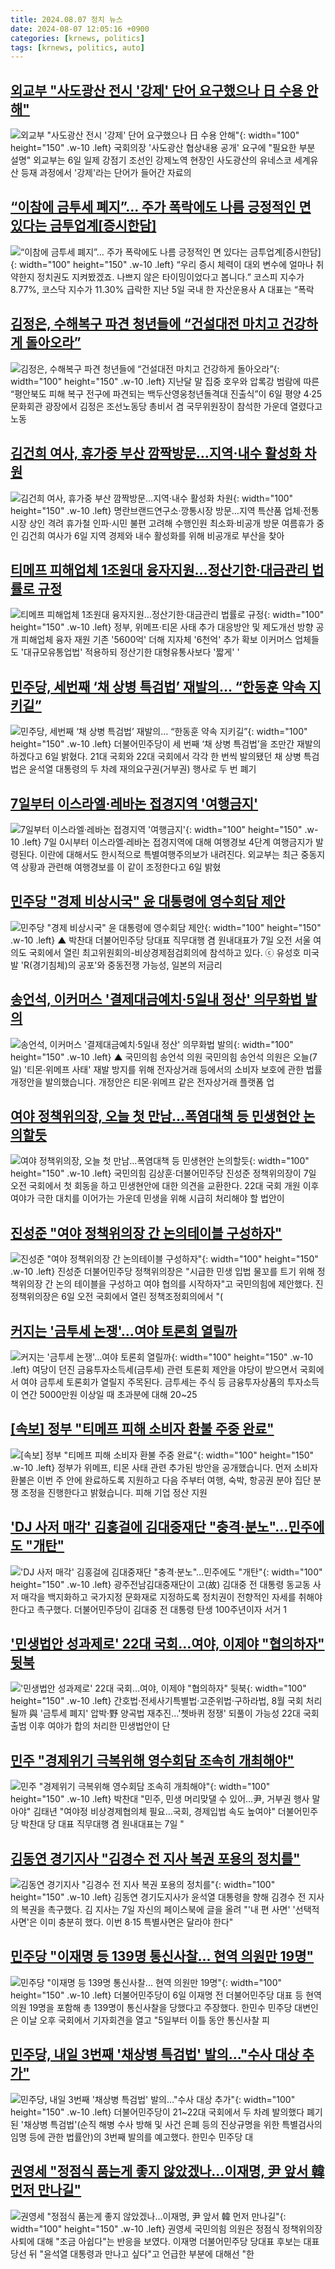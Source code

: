 ```yaml
---
title: 2024.08.07 정치 뉴스
date: 2024-08-07 12:05:16 +0900
categories: [krnews, politics]
tags: [krnews, politics, auto]
---
```

## [외교부 "사도광산 전시 '강제' 단어 요구했으나 日 수용 안해"](https://n.news.naver.com/mnews/article/001/0014858390)

![외교부 "사도광산 전시 '강제' 단어 요구했으나 日 수용 안해"](https://mimgnews.pstatic.net/image/origin/001/2024/08/06/14858390.jpg?type=nf220_150){: width="100" height="150" .w-10 .left}
국회의장 '사도광산 협상내용 공개' 요구에 "필요한 부분 설명" 외교부는 6일 일제 강점기 조선인 강제노역 현장인 사도광산의 유네스코 세계유산 등재 과정에서 '강제'라는 단어가 들어간 자료의

## [“이참에 금투세 폐지”… 주가 폭락에도 나름 긍정적인 면 있다는 금투업계[증시한담]](https://n.news.naver.com/mnews/article/366/0001010354)

![“이참에 금투세 폐지”… 주가 폭락에도 나름 긍정적인 면 있다는 금투업계[증시한담]](https://mimgnews.pstatic.net/image/origin/366/2024/08/07/1010354.jpg?type=nf220_150){: width="100" height="150" .w-10 .left}
“우리 증시 체력이 대외 변수에 얼마나 취약한지 정치권도 지켜봤겠죠. 나쁘지 않은 타이밍이었다고 봅니다.” 코스피 지수가 8.77%, 코스닥 지수가 11.30% 급락한 지난 5일 국내 한 자산운용사 A 대표는 “폭락

## [김정은, 수해복구 파견 청년들에 “건설대전 마치고 건강하게 돌아오라”](https://n.news.naver.com/mnews/article/028/0002701652)

![김정은, 수해복구 파견 청년들에 “건설대전 마치고 건강하게 돌아오라”](https://mimgnews.pstatic.net/image/origin/028/2024/08/07/2701652.jpg?type=nf220_150){: width="100" height="150" .w-10 .left}
지난달 말 집중 호우와 압록강 범람에 따른 “평안북도 피해 복구 전구에 파견되는 백두산영웅청년돌격대 진출식”이 6일 평양 4·25문화회관 광장에서 김정은 조선노동당 총비서 겸 국무위원장이 참석한 가운데 열렸다고 노동

## [김건희 여사, 휴가중 부산 깜짝방문…지역·내수 활성화 차원](https://n.news.naver.com/mnews/article/001/0014859172)

![김건희 여사, 휴가중 부산 깜짝방문…지역·내수 활성화 차원](https://mimgnews.pstatic.net/image/origin/001/2024/08/06/14859172.jpg?type=nf220_150){: width="100" height="150" .w-10 .left}
명란브랜드연구소·깡통시장 방문…지역 특산품 업체·전통시장 상인 격려 휴가철 인파·시민 불편 고려해 수행인원 최소화·비공개 방문 여름휴가 중인 김건희 여사가 6일 지역 경제와 내수 활성화를 위해 비공개로 부산을 찾아

## [티메프 피해업체 1조원대 융자지원…정산기한·대금관리 법률로 규정](https://n.news.naver.com/mnews/article/079/0003925401)

![티메프 피해업체 1조원대 융자지원…정산기한·대금관리 법률로 규정](https://mimgnews.pstatic.net/image/origin/079/2024/08/07/3925401.jpg?type=nf220_150){: width="100" height="150" .w-10 .left}
정부, 위메프·티몬 사태 추가 대응방안 및 제도개선 방향 공개 피해업체 융자 재원 기존 '5600억' 더해 지자체 '6천억' 추가 확보 이커머스 업체들도 '대규모유통업법' 적용하되 정산기한 대형유통사보다 '짧게' '

## [민주당, 세번째 ‘채 상병 특검법’ 재발의… “한동훈 약속 지키길”](https://n.news.naver.com/mnews/article/020/0003580560)

![민주당, 세번째 ‘채 상병 특검법’ 재발의… “한동훈 약속 지키길”](https://mimgnews.pstatic.net/image/origin/020/2024/08/06/3580560.jpg?type=nf220_150){: width="100" height="150" .w-10 .left}
더불어민주당이 세 번째 ‘채 상병 특검법’을 조만간 재발의하겠다고 6일 밝혔다. 21대 국회와 22대 국회에서 각각 한 번씩 발의됐던 채 상병 특검법은 윤석열 대통령의 두 차례 재의요구권(거부권) 행사로 두 번 폐기

## [7일부터 이스라엘·레바논 접경지역 '여행금지'](https://n.news.naver.com/mnews/article/011/0004376801)

![7일부터 이스라엘·레바논 접경지역 '여행금지'](https://mimgnews.pstatic.net/image/origin/011/2024/08/06/4376801.jpg?type=nf220_150){: width="100" height="150" .w-10 .left}
7일 0시부터 이스라엘·레바논 접경지역에 대해 여행경보 4단계 여행금지가 발령된다. 이란에 대해서도 한시적으로 특별여행주의보가 내려진다. 외교부는 최근 중동지역 상황과 관련해 여행경보를 이 같이 조정한다고 6일 밝혔

## [민주당 "경제 비상시국" 윤 대통령에 영수회담 제안](https://n.news.naver.com/mnews/article/047/0002442215)

![민주당 "경제 비상시국" 윤 대통령에 영수회담 제안](https://mimgnews.pstatic.net/image/origin/047/2024/08/07/2442215.jpg?type=nf220_150){: width="100" height="150" .w-10 .left}
▲ 박찬대 더불어민주당 당대표 직무대행 겸 원내대표가 7일 오전 서울 여의도 국회에서 열린 최고위원회의-비상경제점검회의에 참석하고 있다. ⓒ 유성호 미국발 'R(경기침체)의 공포'와 중동전쟁 가능성, 일본의 저금리

## [송언석, 이커머스 '결제대금예치·5일내 정산' 의무화법 발의](https://n.news.naver.com/mnews/article/055/0001179423)

![송언석, 이커머스 '결제대금예치·5일내 정산' 의무화법 발의](https://mimgnews.pstatic.net/image/origin/055/2024/08/07/1179423.jpg?type=nf220_150){: width="100" height="150" .w-10 .left}
▲ 국민의힘 송언석 의원 국민의힘 송언석 의원은 오늘(7일) '티몬·위메프 사태' 재발 방지를 위해 전자상거래 등에서의 소비자 보호에 관한 법률 개정안을 발의했습니다. 개정안은 티몬·위메프 같은 전자상거래 플랫폼 업

## [여야 정책위의장, 오늘 첫 만남…폭염대책 등 민생현안 논의할듯](https://n.news.naver.com/mnews/article/001/0014859446)

![여야 정책위의장, 오늘 첫 만남…폭염대책 등 민생현안 논의할듯](https://mimgnews.pstatic.net/image/origin/001/2024/08/07/14859446.jpg?type=nf220_150){: width="100" height="150" .w-10 .left}
국민의힘 김상훈·더불어민주당 진성준 정책위의장이 7일 오전 국회에서 첫 회동을 하고 민생현안에 대한 의견을 교환한다. 22대 국회 개원 이후 여야가 극한 대치를 이어가는 가운데 민생을 위해 시급히 처리해야 할 법안이

## [진성준 "여야 정책위의장 간 논의테이블 구성하자"](https://n.news.naver.com/mnews/article/277/0005455621)

![진성준 "여야 정책위의장 간 논의테이블 구성하자"](https://mimgnews.pstatic.net/image/origin/277/2024/08/06/5455621.jpg?type=nf220_150){: width="100" height="150" .w-10 .left}
진성준 더불어민주당 정책위의장은 "시급한 민생 입법 물꼬를 트기 위해 정책위의장 간 논의 테이블을 구성하고 여야 협의를 시작하자"고 국민의힘에 제안했다. 진 정책위의장은 6일 오전 국회에서 열린 정책조정회의에서 "(

## [커지는 '금투세 논쟁'…여야 토론회 열릴까](https://n.news.naver.com/mnews/article/277/0005456112)

![커지는 '금투세 논쟁'…여야 토론회 열릴까](https://mimgnews.pstatic.net/image/origin/277/2024/08/07/5456112.jpg?type=nf220_150){: width="100" height="150" .w-10 .left}
여당이 던진 금융투자소득세(금투세) 관련 토론회 제안을 야당이 받으면서 국회에서 여야 금투세 토론회가 열릴지 주목된다. 금투세는 주식 등 금융투자상품의 투자소득이 연간 5000만원 이상일 때 초과분에 대해 20~25

## [[속보] 정부 "티메프 피해 소비자 환불 주중 완료"](https://n.news.naver.com/mnews/article/422/0000675096)

![[속보] 정부 "티메프 피해 소비자 환불 주중 완료"](https://mimgnews.pstatic.net/image/origin/422/2024/08/07/675096.jpg?type=nf220_150){: width="100" height="150" .w-10 .left}
정부가 위메프, 티몬 사태 관련 추가된 방안을 공개했습니다. 먼저 소비자 환불은 이번 주 안에 완료하도록 지원하고 다음 주부터 여행, 숙박, 항공권 분야 집단 분쟁 조정을 진행한다고 밝혔습니다. 피해 기업 정산 지원

## ['DJ 사저 매각' 김홍걸에 김대중재단 "충격·분노"…민주에도 "개탄"](https://n.news.naver.com/mnews/article/003/0012714642)

!['DJ 사저 매각' 김홍걸에 김대중재단 "충격·분노"…민주에도 "개탄"](https://mimgnews.pstatic.net/image/origin/003/2024/08/07/12714642.jpg?type=nf220_150){: width="100" height="150" .w-10 .left}
광주전남김대중재단이 고(故) 김대중 전 대통령 동교동 사저 매각을 백지화하고 국가지정 문화재로 지정하도록 정치권이 전향적인 자세를 취해야 한다고 촉구했다. 더불어민주당이 김대중 전 대통령 탄생 100주년이자 서거 1

## ['민생법안 성과제로' 22대 국회…여야, 이제야 "협의하자" 뒷북](https://n.news.naver.com/mnews/article/001/0014857683)

!['민생법안 성과제로' 22대 국회…여야, 이제야 "협의하자" 뒷북](https://mimgnews.pstatic.net/image/origin/001/2024/08/06/14857683.jpg?type=nf220_150){: width="100" height="150" .w-10 .left}
간호법·전세사기특별법·고준위법·구하라법, 8월 국회 처리될까 與 '금투세 폐지' 압박·野 양곡법 재추진…'쳇바퀴 정쟁' 되풀이 가능성 22대 국회 출범 이후 여야가 합의 처리한 민생법안이 단

## [민주 "경제위기 극복위해 영수회담 조속히 개최해야"](https://n.news.naver.com/mnews/article/001/0014860031)

![민주 "경제위기 극복위해 영수회담 조속히 개최해야"](https://mimgnews.pstatic.net/image/origin/001/2024/08/07/14860031.jpg?type=nf220_150){: width="100" height="150" .w-10 .left}
박찬대 "민주, 민생 머리맞댈 수 있어…尹, 거부권 행사 말아야" 김태년 "여야정 비상경제협의체 필요…국회, 경제입법 속도 높여야" 더불어민주당 박찬대 당 대표 직무대행 겸 원내대표는 7일 "

## [김동연 경기지사 "김경수 전 지사 복권 포용의 정치를"](https://n.news.naver.com/mnews/article/003/0012714474)

![김동연 경기지사 "김경수 전 지사 복권 포용의 정치를"](https://mimgnews.pstatic.net/image/origin/003/2024/08/07/12714474.jpg?type=nf220_150){: width="100" height="150" .w-10 .left}
김동연 경기도지사가 윤석열 대통령을 향해 김경수 전 지사의 복권을 촉구했다. 김 지사는 7일 자신의 페이스북에 글을 올려 "'내 편 사면' '선택적 사면'은 이미 충분히 했다. 이번 8·15 특별사면은 달라야 한다"

## [민주당 "이재명 등 139명 통신사찰... 현역 의원만 19명"](https://n.news.naver.com/mnews/article/469/0000816400)

![민주당 "이재명 등 139명 통신사찰... 현역 의원만 19명"](https://mimgnews.pstatic.net/image/origin/469/2024/08/06/816400.jpg?type=nf220_150){: width="100" height="150" .w-10 .left}
더불어민주당이 6일 이재명 전 더불어민주당 대표 등 현역 의원 19명을 포함해 총 139명이 통신사찰을 당했다고 주장했다. 한민수 민주당 대변인은 이날 오후 국회에서 기자회견을 열고 "5일부터 이틀 동안 통신사찰 피

## [민주당, 내일 3번째 '채상병 특검법' 발의…"수사 대상 추가"](https://n.news.naver.com/mnews/article/015/0005019049)

![민주당, 내일 3번째 '채상병 특검법' 발의…"수사 대상 추가"](https://mimgnews.pstatic.net/image/origin/015/2024/08/07/5019049.jpg?type=nf220_150){: width="100" height="150" .w-10 .left}
더불어민주당이 21~22대 국회에서 두 차례 발의했다 폐기된 '채상병 특검법'(순직 해병 수사 방해 및 사건 은폐 등의 진상규명을 위한 특별검사의 임명 등에 관한 법률안)의 3번째 발의를 예고했다. 한민수 민주당 대

## [권영세 "정점식 품는게 좋지 않았겠나…이재명, 尹 앞서 韓 먼저 만나길"](https://n.news.naver.com/mnews/article/421/0007715530)

![권영세 "정점식 품는게 좋지 않았겠나…이재명, 尹 앞서 韓 먼저 만나길"](https://mimgnews.pstatic.net/image/origin/421/2024/08/07/7715530.jpg?type=nf220_150){: width="100" height="150" .w-10 .left}
권영세 국민의힘 의원은 정점식 정책위의장 사퇴에 대해 "조금 아쉽다"는 반응을 보였다. 이재명 더불어민주당 당대표 후보는 대표 당선 뒤 "윤석열 대통령과 만나고 싶다"고 언급한 부분에 대해선 "한

